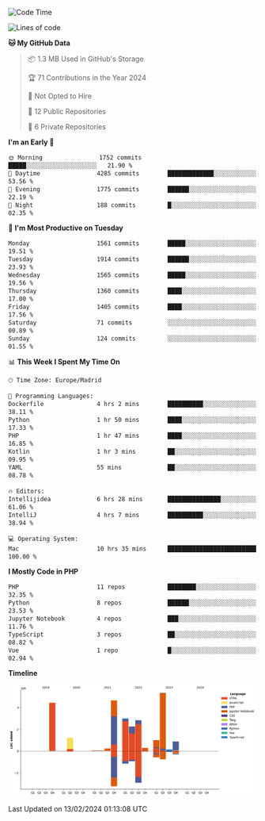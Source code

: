 <!--START_SECTION:waka-->
![Code Time](http://img.shields.io/badge/Code%20Time-37%20hrs%2053%20mins-blue)

![Lines of code](https://img.shields.io/badge/From%20Hello%20World%20I%27ve%20Written-26.4%20million%20lines%20of%20code-blue)

**🐱 My GitHub Data** 

> 📦 1.3 MB Used in GitHub's Storage 
 > 
> 🏆 71 Contributions in the Year 2024
 > 
> 🚫 Not Opted to Hire
 > 
> 📜 12 Public Repositories 
 > 
> 🔑 6 Private Repositories 
 > 
**I'm an Early 🐤** 

```text
🌞 Morning                1752 commits        █████░░░░░░░░░░░░░░░░░░░░   21.90 % 
🌆 Daytime                4285 commits        █████████████░░░░░░░░░░░░   53.56 % 
🌃 Evening                1775 commits        ██████░░░░░░░░░░░░░░░░░░░   22.19 % 
🌙 Night                  188 commits         █░░░░░░░░░░░░░░░░░░░░░░░░   02.35 % 
```
📅 **I'm Most Productive on Tuesday** 

```text
Monday                   1561 commits        █████░░░░░░░░░░░░░░░░░░░░   19.51 % 
Tuesday                  1914 commits        ██████░░░░░░░░░░░░░░░░░░░   23.93 % 
Wednesday                1565 commits        █████░░░░░░░░░░░░░░░░░░░░   19.56 % 
Thursday                 1360 commits        ████░░░░░░░░░░░░░░░░░░░░░   17.00 % 
Friday                   1405 commits        ████░░░░░░░░░░░░░░░░░░░░░   17.56 % 
Saturday                 71 commits          ░░░░░░░░░░░░░░░░░░░░░░░░░   00.89 % 
Sunday                   124 commits         ░░░░░░░░░░░░░░░░░░░░░░░░░   01.55 % 
```


📊 **This Week I Spent My Time On** 

```text
🕑︎ Time Zone: Europe/Madrid

💬 Programming Languages: 
Dockerfile               4 hrs 2 mins        ██████████░░░░░░░░░░░░░░░   38.11 % 
Python                   1 hr 50 mins        ████░░░░░░░░░░░░░░░░░░░░░   17.33 % 
PHP                      1 hr 47 mins        ████░░░░░░░░░░░░░░░░░░░░░   16.85 % 
Kotlin                   1 hr 3 mins         ██░░░░░░░░░░░░░░░░░░░░░░░   09.95 % 
YAML                     55 mins             ██░░░░░░░░░░░░░░░░░░░░░░░   08.78 % 

🔥 Editors: 
Intellijidea             6 hrs 28 mins       ███████████████░░░░░░░░░░   61.06 % 
IntelliJ                 4 hrs 7 mins        ██████████░░░░░░░░░░░░░░░   38.94 % 

💻 Operating System: 
Mac                      10 hrs 35 mins      █████████████████████████   100.00 % 
```

**I Mostly Code in PHP** 

```text
PHP                      11 repos            ████████░░░░░░░░░░░░░░░░░   32.35 % 
Python                   8 repos             ██████░░░░░░░░░░░░░░░░░░░   23.53 % 
Jupyter Notebook         4 repos             ███░░░░░░░░░░░░░░░░░░░░░░   11.76 % 
TypeScript               3 repos             ██░░░░░░░░░░░░░░░░░░░░░░░   08.82 % 
Vue                      1 repo              █░░░░░░░░░░░░░░░░░░░░░░░░   02.94 % 
```



**Timeline**

![Lines of Code chart](https://raw.githubusercontent.com/danisoronellas/danisoronellas/main/assets/bar_graph.png)


 Last Updated on 13/02/2024 01:13:08 UTC
<!--END_SECTION:waka-->
